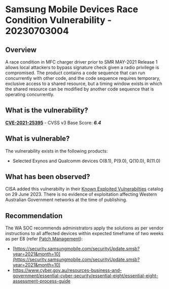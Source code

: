 # Samsung Mobile Devices Race Condition Vulnerability - 20230703004

## Overview

A race condition in MFC charger driver prior to SMR MAY-2021 Release 1 allows local attackers to bypass signature check given a radio privilege is compromised. The product contains a code sequence that can run concurrently with other code, and the code sequence requires temporary, exclusive access to a shared resource, but a timing window exists in which the shared resource can be modified by another code sequence that is operating concurrently.


## What is the vulnerability?

[**CVE-2021-25395**](https://nvd.nist.gov/vuln/detail/CVE-2021-25395) - CVSS v3 Base Score: ***6.4***

## What is vulnerable?

The vulnerability exists in the following products:

- Selected Exynos and Qualcomm devices O(8.1), P(9.0), Q(10.0), R(11.0) 

## What has been observed?

CISA added this vulnerabilty in their [Known Exploited Vulnerabilties](https://www.cisa.gov/known-exploited-vulnerabilities-catalog) catalog on 29 June 2023. There is no evidence of exploitation affecting Western Australian Government networks at the time of publishing.

## Recommendation

The WA SOC recommends administrators apply the solutions as per vendor instructions to all affected devices within expected timeframe of two weeks as per E8 (refer [Patch Management](../guidelines/patch-management.md)):

- [https://security.samsungmobile.com/securityUpdate.smsb?year=2021&month=10](https://security.samsungmobile.com/securityUpdate.smsb?year=2021&month=10)
- https://www.cyber.gov.au/resources-business-and-government/essential-cyber-security/essential-eight/essential-eight-assessment-process-guide